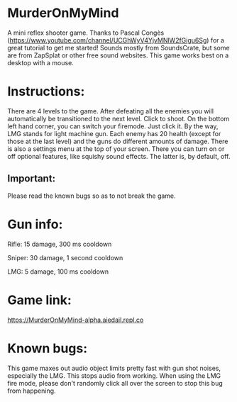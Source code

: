 # MurderOnMyMind
A mini reflex shooter game. Thanks to Pascal Congès (https://www.youtube.com/channel/UCGhWyV4YjvMNlW2fGigu6Sg) for a great tutorial to get me started! Sounds mostly from SoundsCrate, but some are from ZapSplat or other free sound websites. This game works best on a desktop with a mouse.
# Instructions:
There are 4 levels to the game. After defeating all the enemies you will automatically be transitioned to the next level. Click to shoot. On the bottom left hand corner, you can switch your firemode. Just click it. By the way, LMG stands for light machine gun. Each enemy has 20 health (except for those at the last level) and the guns do different amounts of damage. There is also a settings menu at the top of your screen. There you can turn on or off optional features, like squishy sound effects. The latter is, by default, off.
## Important:
Please read the known bugs so as to not break the game.
# Gun info:
Rifle: 15 damage, 300 ms cooldown

Sniper: 30 damage, 1 second cooldown

LMG: 5 damage, 100 ms cooldown
# Game link:
https://MurderOnMyMind-alpha.aiedail.repl.co
# Known bugs:
This game maxes out audio object limits pretty fast with gun shot noises, especially the LMG. This stops audio from working. When using the LMG fire mode, please don't randomly click all over the screen to stop this bug from happening.
